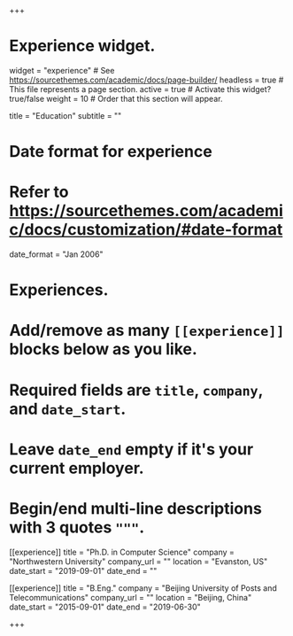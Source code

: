 +++
# Experience widget.
widget = "experience"  # See https://sourcethemes.com/academic/docs/page-builder/
headless = true  # This file represents a page section.
active = true  # Activate this widget? true/false
weight = 10  # Order that this section will appear.

title = "Education"
subtitle = ""

# Date format for experience
#   Refer to https://sourcethemes.com/academic/docs/customization/#date-format
date_format = "Jan 2006"

# Experiences.
#   Add/remove as many `[[experience]]` blocks below as you like.
#   Required fields are `title`, `company`, and `date_start`.
#   Leave `date_end` empty if it's your current employer.
#   Begin/end multi-line descriptions with 3 quotes `"""`.
[[experience]]
  title = "Ph.D. in Computer Science"
  company = "Northwestern University"
  company_url = ""
  location = "Evanston, US"
  date_start = "2019-09-01"
  date_end = ""

[[experience]]
  title = "B.Eng."
  company = "Beijing University of Posts and Telecommunications"
  company_url = ""
  location = "Beijing, China"
  date_start = "2015-09-01"
  date_end = "2019-06-30"

+++
